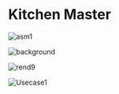 # Kitchen Master
![asm1](https://user-images.githubusercontent.com/40736396/101233164-f6c82300-36f9-11eb-8356-d753e0464854.png)

![background](https://user-images.githubusercontent.com/40736396/101233429-3132bf80-36fc-11eb-9cfa-3a7c349dacd3.PNG)

![rend9](https://user-images.githubusercontent.com/40736396/101233443-414a9f00-36fc-11eb-9a02-b64a9f33a1a8.png)

![Usecase1](https://user-images.githubusercontent.com/40736396/101441535-ab617f00-395c-11eb-98a2-9cbe78fcf078.png)
